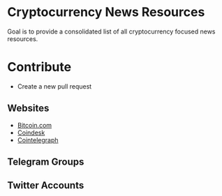 # Cryptocurrency News Resources
Goal is to provide a consolidated list of all cryptocurrency focused news resources.

# Contribute
* Create a new pull request

## Websites
* [Bitcoin.com](https://news.bitcoin.com/)
* [Coindesk](https://www.coindesk.com/)
* [Cointelegraph](https://cointelegraph.com)

## Telegram Groups

## Twitter Accounts